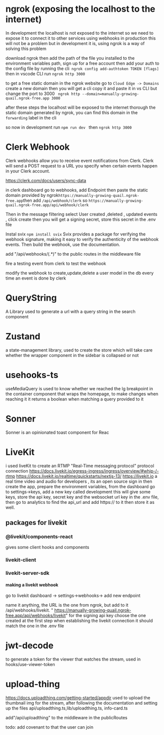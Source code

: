 # ngrok (exposing the localhost to the internet)

In development the localhost is not exposed to the internet so we need to expose it to connect it to other services using webhooks
in production this will not be a problem but in development it is,
using ngrok is a way of solving this problem

download ngrok then add the path of the file you installed to the environment variables path, sign up for a free account then add your auth to the config file by running the cli` ngrok config add-authtoken TOKEN [flags]`
then in vscode CLI run `ngrok http 3000`

to get a free static domain in the ngrok website go to `Cloud Edge -> Domains `create a new domain then you will get a cli copy it and paste it in vs CLI but change the port to 3000
` ngrok http --domain=manually-growing-quail.ngrok-free.app 3000`

after these steps the localhost will be exposed to the internet thorough the static domain generated by ngrok, you can find this domain in the `forwarding` label in the cli

so now in development run `npm run dev ` then `ngrok http 3000`

# Clerk Webhook

Clerk webhooks allow you to receive event notifications from Clerk. Clerk will send a POST request to a URL you specify when certain events happen in your Clerk account.

https://clerk.com/docs/users/sync-data

in clerk dashboard go to webhooks, add Endpoint then paste the static domain provided by ngrok`https://manually-growing-quail.ngrok-free.app`then add `/api/webhook/clerk` so `https://manually-growing-quail.ngrok-free.app/api/webhook/clerk`

Then in the message filtering select User created ,deleted , updated events , click create then you will get a signing secret, store this secret in the .env file

Instal svix `npm install svix`
Svix provides a package for verifying the webhook signature, making it easy to verify the authenticity of the webhook events.
Then build the webhook, use the documentation.

add "/api/webhooks/(.\*)" to the public routes in the middleware file

fire a testing event from clerk to test the webhook

modify the webhook to create,update,delete a user model in the db every time an event is done by clerk

# QueryString

A Library used to generate a url with a query string in the search component

# Zustand

a state-management library, used to create the store which will take care whether the wrapper component in the sidebar is collapsed or not

# usehooks-ts

useMediaQuery is used to know whether we reached the lg breakpoint in the container component that wraps the homepage, to make changes when reaching it
it returns a boolean when matching a query provided to it

# Sonner

Sonner is an opinionated toast component for Reac

# LiveKit

i used liveKit to create an RTMP "Real-Time messaging protocol" protocol connection
https://docs.livekit.io/egress-ingress/ingress/overview/#whip-/-rtmp
https://docs.livekit.io/realtime/quickstarts/nextjs-13/
https://livekit.io
a real time video and audio for developers , its an open source
sign in then create the app, prepare the environment variables, from the dashboard go to settings->keys, add a new key called development this will give some keys, store the api key, secret key and the websocket url key in the .env file, then go to analytics to find the api_url and add https:// to it then store it as well.

## packages for livekit

### @livekit/components-react

gives some client hooks and components

### livekit-client

### livekit-server-sdk

#### making a livekit webhook

go to livekit dashboard -> settings->webhooks-> add new endpoint

name it anything, the URL is the one from ngrok, but add to it /api/webhooks/livekit. " https://manually-growing-quail.ngrok-free.app/api/webhooks/livekit"
for the signing api key choose the one created at the first step when establishing the livekit connection it should match the one in the .env file

# jwt-decode

to generate a token for the viewer that watches the stream, used in hooks/use-viewer-token

# upload-thing

https://docs.uploadthing.com/getting-started/appdir
used to upload the thumbnail img for the stream,
after following the documentation and setting up the files
api/uploadthing.ts,lib/uploadthing.ts, info-card.ts

add"/api/uploadthing" to the middleware in the publicRoutes

todo: add covenant to that the user can join
